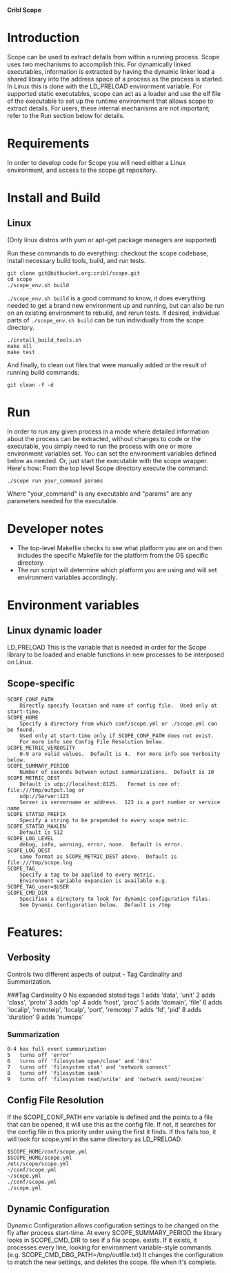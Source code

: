 **Cribl Scope**

# Introduction
Scope can be used to extract details from within a running process.  Scope uses two mechanisms to accomplish this.  For dynamically linked executables, information is extracted by having the dynamic linker load a shared library into the address space of a process as the process is started.  In Linux this is done with the LD_PRELOAD environment variable.  For supported static executables, scope can act as a loader and use the elf file of the executable to set up the runtime environment that allows scope to extract details.  For users, these internal mechanisms are not important; refer to the Run section below for details.

# Requirements
In order to develop code for Scope you will need either a Linux environment, and access to the scope.git repository.

# Install and Build
## Linux
(Only linux distros with yum or apt-get package managers are supported)

Run these commands to do everything: checkout the scope codebase, install necessary build tools, build, and run tests.

    git clone git@bitbucket.org:cribl/scope.git
    cd scope
    ./scope_env.sh build

`./scope_env.sh build` is a good command to know, it does everything needed to get a brand new environment up and running, but can also be run on an existing environment to rebuild, and rerun tests.  If desired, individual parts of `./scope_env.sh build` can be run individually from the scope directory.

    ./install_build_tools.sh
    make all
    make test

And finally, to clean out files that were manually added or the result of running build commands:

    git clean -f -d

# Run
In order to run any given process in a mode where detailed information about the process can be extracted, without changes to code or the executable, you simply need to run the process with one or more environment variables set. You can set the environment variables defined below as needed.  Or, just start the executable with the scope wrapper. Here's how: From the top level Scope directory execute the command:

    ./scope run your_command params
Where "your_command" is any executable and "params" are any parameters needed for the executable.  
 
# Developer notes
- The top-level Makefile checks to see what platform you are on and then includes the specific Makefile for the platform from the OS specific directory.
- The run script will determine which platform you are using and will set environment variables accordingly. 

# Environment variables 
## Linux dynamic loader
LD_PRELOAD
This is the variable that is needed in order for the Scope library to be loaded and enable functions in new processes to be interposed on Linux.

## Scope-specific
    SCOPE_CONF_PATH
        Directly specify location and name of config file.  Used only at start-time.
    SCOPE_HOME
        Specify a directory from which conf/scope.yml or ./scope.yml can be found.
        Used only at start-time only if SCOPE_CONF_PATH does not exist.
        For more info see Config File Resolution below.
    SCOPE_METRIC_VERBOSITY
        0-9 are valid values.  Default is 4.  For more info see Verbosity below.
    SCOPE_SUMMARY_PERIOD
        Number of seconds between output summarizations.  Default is 10
    SCOPE_METRIC_DEST
        Default is udp://localhost:8125.   Format is one of: file:///tmp/output.log or
        udp://Server:123
        Server is servername or address.  123 is a port number or service name
    SCOPE_STATSD_PREFIX
        Specify a string to be prepended to every scope metric.
    SCOPE_STATSD_MAXLEN
        Default is 512
    SCOPE_LOG_LEVEL
        debug, info, warning, error, none.  Default is error.
    SCOPE_LOG_DEST
        same format as SCOPE_METRIC_DEST above.  Default is file:///tmp/scope.log
    SCOPE_TAG_
        Specify a tag to be applied to every metric.
        Environment variable expansion is available e.g. SCOPE_TAG_user=$USER
    SCOPE_CMD_DIR
        Specifies a directory to look for dynamic configuration files.
        See Dynamic Configuration below.  Default is /tmp

# Features:

## Verbosity
Controls two different aspects of output - Tag Cardinality and Summarization.

###Tag Cardinality
    0   No expanded statsd tags
    1   adds 'data', 'unit'
    2   adds 'class', 'proto'
    3   adds 'op'
    4   adds 'host', 'proc'
    5   adds 'domain', 'file'
    6   adds 'localip', 'remoteip', 'localp', 'port', 'remotep'
    7   adds 'fd', 'pid'
    8   adds 'duration'
    9   adds 'numops'

### Summarization
    0-4 has full event summarization
    5   turns off 'error'
    6   turns off 'filesystem open/close' and 'dns'
    7   turns off 'filesystem stat' and 'network connect'
    8   turns off 'filesystem seek'
    9   turns off 'filesystem read/write' and 'network send/receive'

## Config File Resolution
If the SCOPE_CONF_PATH env variable is defined and the points to a file that can be opened, it will use this as the config file.  If not, it searches for the config file in this priority order using the first it finds.  If this fails too, it will look for scope.yml in the same directory as LD_PRELOAD.

    $SCOPE_HOME/conf/scope.yml
    $SCOPE_HOME/scope.yml
    /etc/scope/scope.yml
    ~/conf/scope.yml
    ~/scope.yml
    ./conf/scope.yml
    ./scope.yml

## Dynamic Configuration
Dynamic Configuration allows configuration settings to be changed on the fly after process start-time.  At every SCOPE_SUMMARY_PERIOD the library looks in SCOPE_CMD_DIR to see if a file scope.<pid> exists.  If it exists, it processes every line, looking for environment variable-style commands.  (e.g. SCOPE_CMD_DBG_PATH=/tmp/outfile.txt)  It changes the configuration to match the new settings, and deletes the scope.<pid> file when it's complete.

